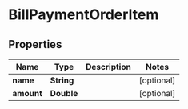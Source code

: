 

# BillPaymentOrderItem


## Properties

| Name | Type | Description | Notes |
|------------ | ------------- | ------------- | -------------|
|**name** | **String** |  |  [optional] |
|**amount** | **Double** |  |  [optional] |



